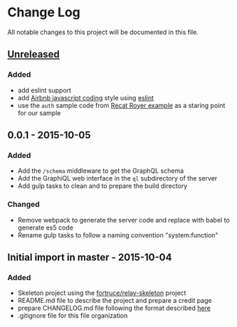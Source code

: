 # Change Log
All notable changes to this project will be documented in this file.

## [Unreleased][unreleased]
### Added
- add eslint support
- add [Airbnb javascript coding](https://github.com/airbnb/javascript) style using [eslint](https://github.com/airbnb/javascript/tree/master/packages/eslint-config-airbnb)
- use the `auth` sample code from [Recat Royer example](https://github.com/rackt/react-router/tree/master/examples/auth-flow) as a staring point for our sample

## 0.0.1 - 2015-10-05
### Added
- Add the `/schema` middleware to get the GraphQL schema
- Add the GraphiQL web interface in the `ql` subdirectory of the server
- Add gulp tasks to clean and to prepare the build directory

### Changed
- Remove webpack to generate the server code and replace with babel to generate es5 code
- Rename gulp tasks to follow a naming convention "system:function"

## Initial import in master - 2015-10-04
### Added
- Skeleton project using the [fortruce/relay-skeleton](https://github.com/fortruce/relay-skeleton) project
- README.md file to describe the project and prepare a credit page
- prepare CHANGELOG.md file following the format described [here](http://keepachangelog.com/)
- .gitignore file for this file organization

[unreleased]: https://github.com/pcarion/graphql-relay-authentication/compare/rel/0.0.1...develop